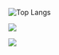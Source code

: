 ![Top Langs](https://github-readme-stats.vercel.app/api/top-langs/?username=sgbyg&layout=compact&theme=tokyonight)

![](https://github-readme-stats.vercel.app/api?username=sgbyg&show_icons=true&theme=transparent)

![](https://github-readme-activity-graph.cyclic.app/graph?username=sgbyg&theme=dracula)
